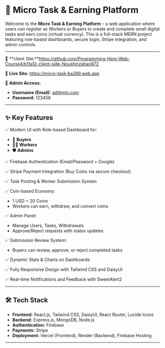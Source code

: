 # 🧠 Micro Task & Earning Platform

Welcome to the **Micro Task & Earning Platform** – a web application where users can register as Workers or Buyers to create and complete small digital tasks and earn coins (virtual currency). This is a full-stack MERN project featuring role-based dashboards, secure login, Stripe integration, and admin controls.

---

🔗 **client Site:**https://github.com/Programming-Hero-Web-Course4/b11a12-client-side-Noushinzahan872

🔗 **Live Site:** https://micro-task-ba289.web.app

🔐 **Admin Access:**
- **Username (Email):** ad@min.com
- **Password:** 123456

---

## ✨ Key Features

✅ Modern UI with Role-based Dashboard for:
- 🛒 **Buyers**
- 👨‍💻 **Workers**
- 🛡️ **Admins**

✅ Firebase Authentication (Email/Password + Google)

✅ Stripe Payment Integration (Buy Coins via secure checkout)

✅ Task Posting & Worker Submission System

✅ Coin-based Economy:
- 1 USD = 20 Coins
- Workers can earn, withdraw, and convert coins

✅ Admin Panel:
- Manage Users, Tasks, Withdrawals
- Approve/Reject requests with status updates

✅ Submission Review System:
- Buyers can review, approve, or reject completed tasks

✅ Dynamic Stats & Charts on Dashboards

✅ Fully Responsive Design with Tailwind CSS and DaisyUI

✅ Real-time Notifications and Feedback with SweetAlert2

---

## 🛠️ Tech Stack

- **Frontend:** React.js, Tailwind CSS, DaisyUI, React Router, Lucide Icons
- **Backend:** Express.js, MongoDB, Node.js
- **Authentication:** Firebase
- **Payments:** Stripe
- **Deployment:** Vercel (Frontend), Render (Backend), Firebase Hosting

---
